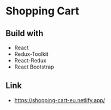 # Shopping Cart

## Build with

- React
- Redux-Toolkit
- React-Redux
- React Bootstrap

## Link
- https://shopping-cart-eu.netlify.app/
